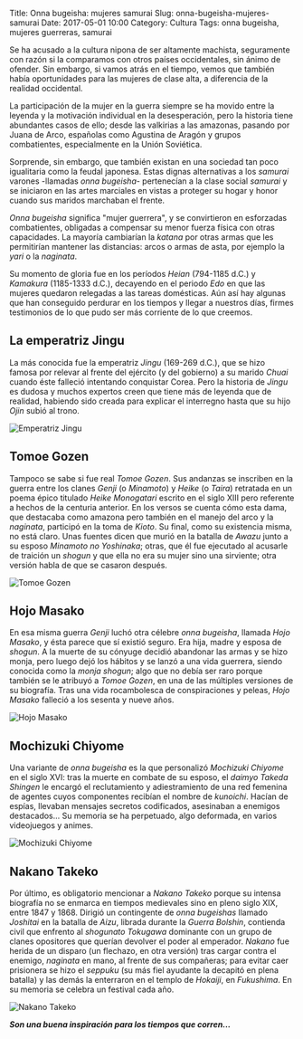 Title: Onna bugeisha: mujeres samurai
Slug: onna-bugeisha-mujeres-samurai
Date: 2017-05-01 10:00
Category: Cultura
Tags: onna bugeisha, mujeres guerreras, samurai



Se ha acusado a la cultura nipona de ser altamente machista, seguramente con razón si la comparamos  con otros países occidentales, sin ánimo de ofender. Sin embargo, si vamos atrás en el tiempo, vemos que también había oportunidades para las mujeres de clase alta, a diferencia de la realidad occidental.

La participación de la mujer en la guerra siempre se ha movido entre la leyenda y la motivación individual en la desesperación, pero la historia tiene abundantes casos de ello; desde las valkirias a las amazonas, pasando por Juana de Arco, españolas como Agustina de Aragón y grupos combatientes, especialmente en la Unión Soviética.

Sorprende, sin embargo, que también existan en una sociedad tan poco igualitaria como la feudal japonesa. Estas dignas alternativas a los *samurai* varones -llamadas *onna bugeisha*- pertenecían a la clase social *samurai* y se iniciaron en las artes marciales en vistas a proteger su hogar y honor cuando sus maridos marchaban el frente.

*Onna bugeisha* significa "mujer guerrera", y se convirtieron en esforzadas combatientes, obligadas a compensar su menor fuerza física con otras capacidades. La mayoría cambiarían la *katana* por otras armas que les permitirían mantener las distancias: arcos o armas de asta, por ejemplo la *yari* o la *naginata*.

Su momento de gloria fue en los períodos *Heian* (794-1185 d.C.) y *Kamakura* (1185-1333 d.C.), decayendo en el periodo *Edo* en que las mujeres quedaron relegadas a las tareas domésticas. Aún así hay algunas que han conseguido perdurar en los tiempos y llegar a nuestros días, firmes testimonios de lo que pudo ser más corriente de lo que creemos.

## La emperatriz Jingu

La más conocida fue la emperatriz *Jingu* (169-269 d.C.), que se hizo famosa por relevar al frente del ejército (y del gobierno) a su marido *Chuai* cuando éste falleció intentando conquistar Corea. Pero la historia de *Jingu* es dudosa y muchos expertos creen que tiene más de leyenda que de realidad, habiendo sido creada para explicar el interregno hasta que su hijo *Ojin* subió al trono.

![Emperatriz Jingu]({static}/images/emperatriz-jingu.jpg)

## Tomoe Gozen

Tampoco se sabe si fue real *Tomoe Gozen*. Sus andanzas se inscriben en la guerra entre los clanes *Genji* (o *Minamoto*) y *Heike* (o *Taira*) retratada en un poema épico titulado *Heike Monogatari* escrito en el siglo XIII pero referente a hechos de la centuria anterior. En los versos se cuenta cómo esta dama, que destacaba como amazona pero también en el manejo del arco y la *naginata*, participó en la toma de *Kioto*. Su final, como su existencia misma, no está claro. Unas fuentes dicen que murió en la batalla de *Awazu* junto a su esposo *Minamoto no Yoshinaka*; otras, que él fue ejecutado al acusarle de traición un *shogun* y que ella no era su mujer sino una sirviente; otra versión habla de que se casaron después.

![Tomoe Gozen]({static}/images/tomoe-gozen.jpg)

## Hojo Masako

En esa misma guerra *Genji* luchó otra célebre *onna bugeisha*, llamada *Hojo Masako*, y ésta parece que sí existió seguro. Era hija, madre y esposa de *shogun*. A la muerte de su cónyuge decidió abandonar las armas y se hizo monja, pero luego dejó los hábitos y se lanzó a una vida guerrera, siendo conocida como la *monja shogun*; algo que no debía ser raro porque también se le atribuyó a *Tomoe Gozen*, en una de las múltiples versiones de su biografía. Tras una vida rocambolesca de conspiraciones y peleas, *Hojo Masako* falleció a los sesenta y nueve años.

![Hojo Masako]({static}/images/hojo-masako.jpg)

## Mochizuki Chiyome

Una variante de *onna bugeisha* es la que personalizó *Mochizuki Chiyome* en el siglo XVI: tras la muerte en combate de su esposo, el *daimyo Takeda Shingen* le encargó el reclutamiento y adiestramiento de una red femenina de agentes cuyos componentes recibían el nombre de *kunoichi*. Hacían de espías, llevaban mensajes secretos codificados, asesinaban a enemigos destacados... Su memoria se ha perpetuado, algo deformada, en varios videojuegos y animes.

![Mochizuki Chiyome]({static}/images/mochizuki-chiyome.jpg)

## Nakano Takeko

Por último, es obligatorio mencionar a *Nakano Takeko* porque su intensa biografía no se enmarca en tiempos medievales sino en pleno siglo XIX, entre 1847 y 1868. Dirigió un contingente de *onna bugeishas* llamado *Joshitai* en la batalla de *Aizu*, librada durante la *Guerra Bolshin*, contienda civil que enfrento al *shogunato Tokugawa* dominante con un grupo de clanes opositores que querían devolver el poder al emperador. *Nakano* fue herida de un disparo (un flechazo, en otra versión) tras cargar contra el enemigo, *naginata* en mano, al frente de sus compañeras; para evitar caer prisionera se hizo el *seppuku* (su más fiel ayudante la decapitó en plena batalla) y las demás la enterraron en el templo de *Hokaiji*, en *Fukushima*. En su memoria se celebra un festival cada año.

![Nakano Takeko]({static}/images/nakano-takeko.jpg)

***Son una buena inspiración para los tiempos que corren...***
